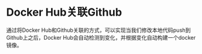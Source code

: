 # Docker Hub关联Github

通过将Docker Hub和Github关联的方式，可以实现当我们修改本地代码push到Github上之后，Docker Hub会自动检测到变化，并根据变化自动构建一个docker镜像。

